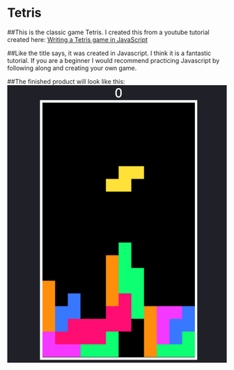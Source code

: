 # Tetris
##This is the classic game Tetris. I created this from a youtube tutorial created here: [Writing a Tetris game in JavaScript](https://www.youtube.com/watch?v=H2aW5V46khA)

##Like the title says, it was created in Javascript. I think it is a fantastic tutorial. If you are a beginner I would recommend practicing Javascript by following along and creating your own game. 

##The finished product will look like this:
![](tetris.png)
